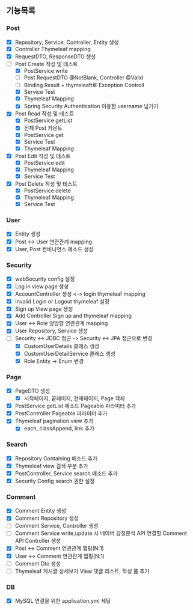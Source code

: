 ## 기능목록

### Post
- [x] Repository, Service, Controller, Entity 생성
- [x] Controller Thymeleaf mapping
- [x] RequestDTO, ResponseDTO 생성
- [ ] Post Create 작성 및 테스트
  - [x] PostService write
  - [ ] Post RequestDTO @NotBlank, Controller @Valid
  - [ ] Binding Result + thymeleaft로 Exception Controll
  - [x] Service Test
  - [x] Thymeleaf Mapping
  - [x] Spring Security Authentication 이용한 username 넘기기
- [x] Post Read 작성 및 테스트
  - [x] PostService getList
  - [x] 전체 Post 카운트 
  - [x] PostService get
  - [x] Service Test
  - [x] Thymeleaf Mapping
- [x] Post Edit 작성 및 테스트
  - [x] PostService edit
  - [x] Thymeleaf Mapping
  - [x] Service Test
- [x] Post Delete 작성 및 테스트
  - [x] PostService delete
  - [x] Thymeleaf Mapping
  - [x] Service Test
### User
- [x] Entity 생성
- [x] Post <-> User 연관관계 mapping
- [x] User, Post 컨비니언스 메소드 생성 

### Security
- [x] webSecurity config 설정
- [x] Log in view page 생성
- [x] AccountController 생성 <-> login thymeleaf mapping
- [x] Invalid Login or Logout thymeleaf 설정
- [x] Sign up View page 생성
- [x] Add Controller Sign up and thymeleaf mapping
- [x] User <-> Role 양방향 연관관계 mapping
- [x] User Repository, Service 생성
- [ ] Security <-> JDBC 접근 -> Security <-> JPA 접근으로 변경
  - [x] CustomUserDetails 클래스 생성
  - [x] CustomUserDetailService 클래스 생성
  - [x] Role Entity -> Enum 변경

### Page
- [x] PageDTO 생성
  - [x] 시작페이지, 끝페이지, 현재페이지, Page 객체
- [x] PostService getList 메소드 Pageable 파라미터 추가
- [x] PostController Pageable 파라미터 추가
- [x] Thymeleaf pagination view 추가
  - [x] each, classAppend, link 추가

### Search
- [x] Repository Containing 메소드 추가
- [x] Thymeleaf view 검색 부분 추가
- [x] PostController, Service search 메소드 추가
- [x] Security Config search 권한 설정

### Comment
- [x] Comment Entity 생성
- [x] Comment Repository 생성
- [ ] Comment Service, Controller 생성
- [ ] Comment Service write,update 시 네이버 감정분석 API 연결할 Comment API Controller 생성
- [x] Post <-> Comment 연관관계 맵핑(N:1)
- [x] User <-> Comment 연관관계 맵핑(N:1)
- [ ] Comment Dto 생성
- [ ] Thymeleaf 게시글 상세보기 View 댓글 리스트, 작성 폼 추가
### DB
-[x] MySQL 연결을 위한 application.yml 세팅
